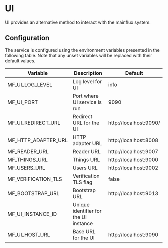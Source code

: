 # UI

UI provides an alternative method to interact with the mainflux system.

## Configuration

The service is configured using the environment variables presented in the
following table. Note that any unset variables will be replaced with their
default values.

| Variable            | Description                           | Default                |
| ------------------- | ------------------------------------- | ---------------------- |
| MF_UI_LOG_LEVEL     | Log level for UI                      | info                   |
| MF_UI_PORT          | Port where UI service is run          | 9090                   |
| MF_UI_REDIRECT_URL  | Redirect URL for the UI               | http://localhost:9090/ |
| MF_HTTP_ADAPTER_URL | HTTP adapter URL                      | http://localhost:8008  |
| MF_READER_URL       | Reader URL                            | http://localhost:9007  |
| MF_THINGS_URL       | Things URL                            | http://localhost:9000  |
| MF_USERS_URL        | Users URL                             | http://localhost:9002  |
| MF_VERIFICATION_TLS | Verification TLS flag                 | false                  |
| MF_BOOTSTRAP_URL    | Bootstrap URL                         | http://localhost:9013  |
| MF_UI_INSTANCE_ID   | Unique identifier for the UI instance |                        |
| MF_UI_HOST_URL      | Base URL for the UI                   | http://localhost:9090  |
